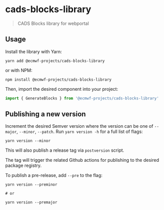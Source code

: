 # cads-blocks-library

> CADS Blocks library for webportal

## Usage

Install the library with Yarn:

```shell
yarn add @ecmwf-projects/cads-blocks-library
```

or with NPM:

```shell
npm install @ecmwf-projects/cads-blocks-library
```

Then, import the desired component into your project:

```js
import { GenerateBlocks } from '@ecmwf-projects/cads-blocks-library'
```

## Publishing a new version

Increment the desired Semver version where the version can be one of `--major`, `--minor`, `--patch`. Run `yarn version -h` for a full list of flags:

```shell
yarn version --minor
```

This will also publish a release tag via `postversion` script.

The tag will trigger the related Github actions for publishing to the desired package registry.

To publish a pre-release, add `--pre` to the flag:

```shell
yarn version --preminor

# or

yarn version --premajor
```
